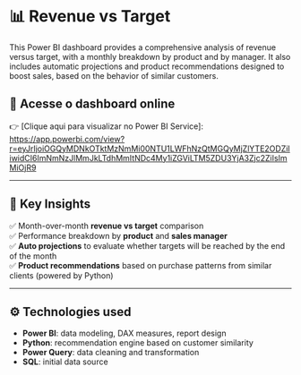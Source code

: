 # 📊 Revenue vs Target

This Power BI dashboard provides a comprehensive analysis of revenue versus target, with a monthly breakdown by product and by manager. It also includes automatic projections and product recommendations designed to boost sales, based on the behavior of similar customers.


## 🔗 Acesse o dashboard online

👉 [Clique aqui para visualizar no Power BI Service]: https://app.powerbi.com/view?r=eyJrIjoiOGQyMDNkOTktMzNmMi00NTU1LWFhNzQtMGQyMjZlYTE2ODZiIiwidCI6ImNmNzJlMmJkLTdhMmItNDc4My1iZGViLTM5ZDU3YjA3Zjc2ZiIsImMiOjR9

---

## 🎯 Key Insights

✅ Month-over-month **revenue vs target** comparison  
✅ Performance breakdown by **product** and **sales manager**  
✅ **Auto projections** to evaluate whether targets will be reached by the end of the month  
✅ **Product recommendations** based on purchase patterns from similar clients (powered by Python)

---

## ⚙️ Technologies used

- **Power BI**: data modeling, DAX measures, report design  
- **Python**: recommendation engine based on customer similarity  
- **Power Query**: data cleaning and transformation  
- **SQL**: initial data source
